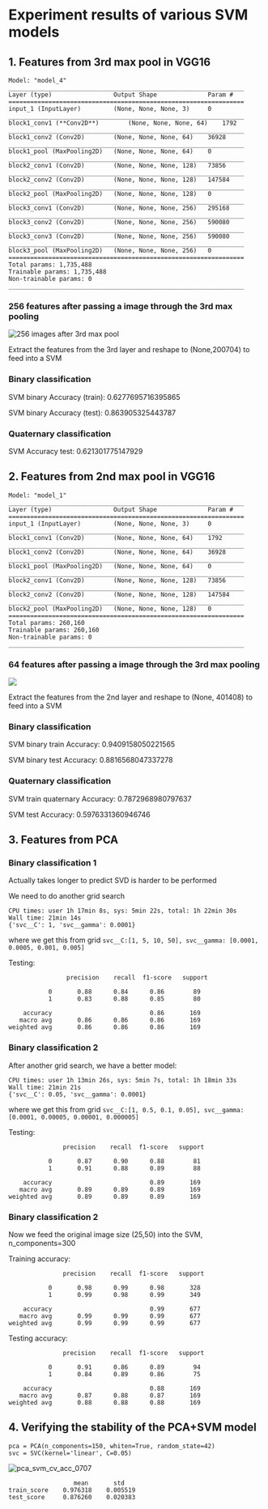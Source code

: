 # Experiment results of various SVM models

## 1. Features from 3rd max pool in VGG16


```
Model: "model_4"
_________________________________________________________________
Layer (type)                 Output Shape              Param #   
=================================================================
input_1 (InputLayer)         (None, None, None, 3)     0         
_________________________________________________________________
block1_conv1 (**Conv2D**)        (None, None, None, 64)    1792      
_________________________________________________________________
block1_conv2 (Conv2D)        (None, None, None, 64)    36928     
_________________________________________________________________
block1_pool (MaxPooling2D)   (None, None, None, 64)    0         
_________________________________________________________________
block2_conv1 (Conv2D)        (None, None, None, 128)   73856     
_________________________________________________________________
block2_conv2 (Conv2D)        (None, None, None, 128)   147584    
_________________________________________________________________
block2_pool (MaxPooling2D)   (None, None, None, 128)   0         
_________________________________________________________________
block3_conv1 (Conv2D)        (None, None, None, 256)   295168    
_________________________________________________________________
block3_conv2 (Conv2D)        (None, None, None, 256)   590080    
_________________________________________________________________
block3_conv3 (Conv2D)        (None, None, None, 256)   590080    
_________________________________________________________________
block3_pool (MaxPooling2D)   (None, None, None, 256)   0         
=================================================================
Total params: 1,735,488
Trainable params: 1,735,488
Non-trainable params: 0
_________________________________________________________________
```

### 256 features after passing a image through the 3rd max pooling

![256 images after 3rd max pool](results/../layer3_activation.png)

Extract the features from the 3rd layer and reshape to (None,200704) to feed into a SVM

### Binary classification

SVM binary Accuracy (train): 0.6277695716395865

SVM binary Accuracy (test): 0.863905325443787


### Quaternary classification

SVM Accuracy test: 0.621301775147929


## 2. Features from 2nd max pool in VGG16

```
Model: "model_1"
_________________________________________________________________
Layer (type)                 Output Shape              Param #   
=================================================================
input_1 (InputLayer)         (None, None, None, 3)     0         
_________________________________________________________________
block1_conv1 (Conv2D)        (None, None, None, 64)    1792      
_________________________________________________________________
block1_conv2 (Conv2D)        (None, None, None, 64)    36928     
_________________________________________________________________
block1_pool (MaxPooling2D)   (None, None, None, 64)    0         
_________________________________________________________________
block2_conv1 (Conv2D)        (None, None, None, 128)   73856     
_________________________________________________________________
block2_conv2 (Conv2D)        (None, None, None, 128)   147584    
_________________________________________________________________
block2_pool (MaxPooling2D)   (None, None, None, 128)   0         
=================================================================
Total params: 260,160
Trainable params: 260,160
Non-trainable params: 0
_________________________________________________________________
```

### 64 features after passing a image through the 3rd max pooling

![](results/../layer2_activation.png)


Extract the features from the 2nd layer and reshape to (None, 401408) to feed into a SVM

### Binary classification

SVM binary train Accuracy: 0.9409158050221565

SVM binary test Accuracy: 0.8816568047337278


### Quaternary classification

SVM train quaternary Accuracy: 0.7872968980797637

SVM test Accuracy: 0.5976331360946746


## 3. Features from PCA


### Binary classification 1

Actually takes longer to predict SVD is harder to be performed

We need to do another grid search
```
CPU times: user 1h 17min 8s, sys: 5min 22s, total: 1h 22min 30s
Wall time: 21min 14s
{'svc__C': 1, 'svc__gamma': 0.0001}
```
where we get this from grid `svc__C:[1, 5, 10, 50], svc__gamma: [0.0001, 0.0005, 0.001, 0.005]`

Testing:

```
                precision    recall  f1-score   support

           0       0.88      0.84      0.86        89
           1       0.83      0.88      0.85        80

    accuracy                           0.86       169
   macro avg       0.86      0.86      0.86       169
weighted avg       0.86      0.86      0.86       169
```


### Binary classification 2

After another grid search, we have a better model:

```
CPU times: user 1h 13min 26s, sys: 5min 7s, total: 1h 18min 33s
Wall time: 21min 21s
{'svc__C': 0.05, 'svc__gamma': 0.0001}
```

where we get this from grid `svc__C:[1, 0.5, 0.1, 0.05], svc__gamma: [0.0001, 0.00005, 0.00001, 0.000005]`

Testing:

```
               precision    recall  f1-score   support

           0       0.87      0.90      0.88        81
           1       0.91      0.88      0.89        88

    accuracy                           0.89       169
   macro avg       0.89      0.89      0.89       169
weighted avg       0.89      0.89      0.89       169
```

### Binary classification 2

Now we feed the original image size (25,50) into the SVM, n_components=300

Training accuracy:

```
               precision    recall  f1-score   support

           0       0.98      0.99      0.98       328
           1       0.99      0.98      0.99       349

    accuracy                           0.99       677
   macro avg       0.99      0.99      0.99       677
weighted avg       0.99      0.99      0.99       677
```


Testing accuracy:

```
               precision    recall  f1-score   support

           0       0.91      0.86      0.89        94
           1       0.84      0.89      0.86        75

    accuracy                           0.88       169
   macro avg       0.87      0.88      0.87       169
weighted avg       0.88      0.88      0.88       169
```


## 4. Verifying the stability of the PCA+SVM model

```{python}
pca = PCA(n_components=150, whiten=True, random_state=42)
svc = SVC(kernel='linear', C=0.05)
```

![pca_svm_cv_acc_0707](pca_svm_cv_acc_0707.png)

```
                  mean       std
train_score    0.976318    0.005519
test_score     0.876260    0.020383
```

